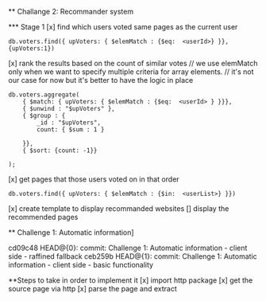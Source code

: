 ** Challange 2: Recommander system

*** Stage 1
[x] find which users voted same pages as the current user

    db.voters.find({ upVoters: { $elemMatch : {$eq:  <userId>} }},{upVoters:1})

[x] rank the results based on the count of similar votes
    // we use elemMatch only when we want to specify multiple criteria for array elements.
    // it's not our case for now but it's better to have the logic in place

    db.voters.aggregate(
        { $match: { upVoters: { $elemMatch : {$eq:  <userId> } }}},
        { $unwind : "$upVoters" },
        { $group : {
            _id : "$upVoters",
            count: { $sum : 1 }

        }},
        { $sort: {count: -1}}

    );

[x] get pages that those users voted on in that order

    db.voters.find({ upVoters: { $elemMatch : {$in:  <userList>} }})

[x] create template to display recommanded websites
[] display the recommended pages


** Challenge 1: Automatic information]

cd09c48 HEAD@{0}: commit: Challenge 1: Automatic information - client side - raffined fallback
ceb259b HEAD@{1}: commit: Challenge 1: Automatic information - client side - basic functionality


**Steps to take in order to implement it
[x] import http package
[x] get the source page via http
[x] parse the page and extract <title> and <meta name="description">
[x] try to bypass SOP via CORS (cors.io, crossorigin.me)


